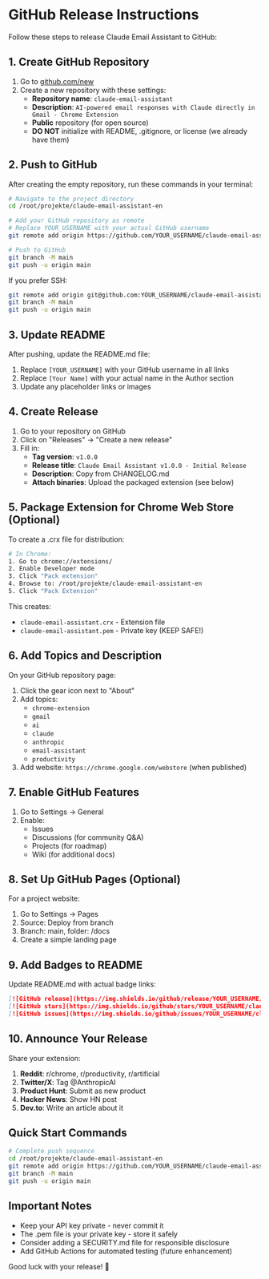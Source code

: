# GitHub Release Instructions

Follow these steps to release Claude Email Assistant to GitHub:

## 1. Create GitHub Repository

1. Go to [github.com/new](https://github.com/new)
2. Create a new repository with these settings:
   - **Repository name**: `claude-email-assistant`
   - **Description**: `AI-powered email responses with Claude directly in Gmail - Chrome Extension`
   - **Public** repository (for open source)
   - **DO NOT** initialize with README, .gitignore, or license (we already have them)

## 2. Push to GitHub

After creating the empty repository, run these commands in your terminal:

```bash
# Navigate to the project directory
cd /root/projekte/claude-email-assistant-en

# Add your GitHub repository as remote
# Replace YOUR_USERNAME with your actual GitHub username
git remote add origin https://github.com/YOUR_USERNAME/claude-email-assistant.git

# Push to GitHub
git branch -M main
git push -u origin main
```

If you prefer SSH:
```bash
git remote add origin git@github.com:YOUR_USERNAME/claude-email-assistant.git
git branch -M main
git push -u origin main
```

## 3. Update README

After pushing, update the README.md file:

1. Replace `[YOUR_USERNAME]` with your GitHub username in all links
2. Replace `[Your Name]` with your actual name in the Author section
3. Update any placeholder links or images

## 4. Create Release

1. Go to your repository on GitHub
2. Click on "Releases" → "Create a new release"
3. Fill in:
   - **Tag version**: `v1.0.0`
   - **Release title**: `Claude Email Assistant v1.0.0 - Initial Release`
   - **Description**: Copy from CHANGELOG.md
   - **Attach binaries**: Upload the packaged extension (see below)

## 5. Package Extension for Chrome Web Store (Optional)

To create a .crx file for distribution:

```bash
# In Chrome:
1. Go to chrome://extensions/
2. Enable Developer mode
3. Click "Pack extension"
4. Browse to: /root/projekte/claude-email-assistant-en
5. Click "Pack Extension"
```

This creates:
- `claude-email-assistant.crx` - Extension file
- `claude-email-assistant.pem` - Private key (KEEP SAFE!)

## 6. Add Topics and Description

On your GitHub repository page:

1. Click the gear icon next to "About"
2. Add topics:
   - `chrome-extension`
   - `gmail`
   - `ai`
   - `claude`
   - `anthropic`
   - `email-assistant`
   - `productivity`
3. Add website: `https://chrome.google.com/webstore` (when published)

## 7. Enable GitHub Features

1. Go to Settings → General
2. Enable:
   - Issues
   - Discussions (for community Q&A)
   - Projects (for roadmap)
   - Wiki (for additional docs)

## 8. Set Up GitHub Pages (Optional)

For a project website:

1. Go to Settings → Pages
2. Source: Deploy from branch
3. Branch: main, folder: /docs
4. Create a simple landing page

## 9. Add Badges to README

Update README.md with actual badge links:

```markdown
[![GitHub release](https://img.shields.io/github/release/YOUR_USERNAME/claude-email-assistant.svg)](https://GitHub.com/YOUR_USERNAME/claude-email-assistant/releases/)
[![GitHub stars](https://img.shields.io/github/stars/YOUR_USERNAME/claude-email-assistant.svg)](https://GitHub.com/YOUR_USERNAME/claude-email-assistant/stargazers/)
[![GitHub issues](https://img.shields.io/github/issues/YOUR_USERNAME/claude-email-assistant.svg)](https://GitHub.com/YOUR_USERNAME/claude-email-assistant/issues/)
```

## 10. Announce Your Release

Share your extension:

1. **Reddit**: r/chrome, r/productivity, r/artificial
2. **Twitter/X**: Tag @AnthropicAI
3. **Product Hunt**: Submit as new product
4. **Hacker News**: Show HN post
5. **Dev.to**: Write an article about it

## Quick Start Commands

```bash
# Complete push sequence
cd /root/projekte/claude-email-assistant-en
git remote add origin https://github.com/YOUR_USERNAME/claude-email-assistant.git
git branch -M main
git push -u origin main
```

## Important Notes

- Keep your API key private - never commit it
- The .pem file is your private key - store it safely
- Consider adding a SECURITY.md file for responsible disclosure
- Add GitHub Actions for automated testing (future enhancement)

Good luck with your release! 🚀
